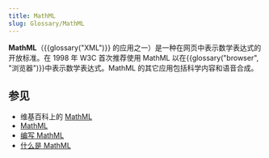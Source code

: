 ```yaml
---
title: MathML
slug: Glossary/MathML
---
```


**MathML**（{{glossary("XML")}} 的应用之一）是一种在网页中表示数学表达式的开放标准。在 1998 年 W3C 首次推荐使用 MathML 以在{{glossary("browser", "浏览器")}}中表示数学表达式。MathML 的其它应用包括科学内容和语音合成。

## 参见

- 维基百科上的 [MathML](https://zh.wikipedia.org/wiki/数学置标语言)
- [MathML](/zh-CN/docs/Web/MathML)
- [编写 MathML](/zh-CN/docs/Web/MathML/Authoring)
- [什么是 MathML](https://www.w3.org/Math/whatIsMathML.html)
